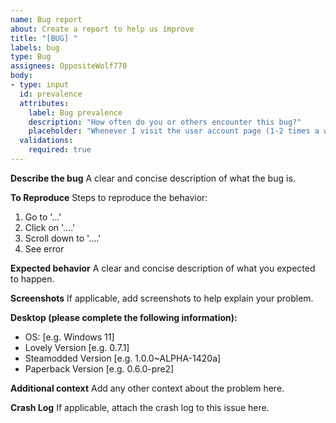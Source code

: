 ```yaml
---
name: Bug report
about: Create a report to help us improve
title: "[BUG] "
labels: bug
type: Bug
assignees: OppositeWolf770
body:
- type: input
  id: prevalence
  attributes:
    label: Bug prevalence
    description: "How often do you or others encounter this bug?"
    placeholder: "Whenever I visit the user account page (1-2 times a week)"
  validations:
    required: true
---
```


**Describe the bug**
A clear and concise description of what the bug is.

**To Reproduce**
Steps to reproduce the behavior:
1. Go to '...'
2. Click on '....'
3. Scroll down to '....'
4. See error

**Expected behavior**
A clear and concise description of what you expected to happen.

**Screenshots**
If applicable, add screenshots to help explain your problem.

**Desktop (please complete the following information):**
 - OS: [e.g. Windows 11]
 - Lovely Version [e.g. 0.7.1]
 - Steamodded Version [e.g. 1.0.0~ALPHA-1420a]
 - Paperback Version [e.g. 0.6.0-pre2]

**Additional context**
Add any other context about the problem here.

**Crash Log**
If applicable, attach the crash log to this issue here.
